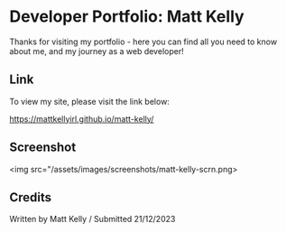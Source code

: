 # Developer Portfolio: Matt Kelly

Thanks for visiting my portfolio - here you can find all you need to know about me, and my journey as a web developer!

## Link

To view my site, please visit the link below:

https://mattkellyirl.github.io/matt-kelly/

## Screenshot
<img src="/assets/images/screenshots/matt-kelly-scrn.png>

## Credits
Written by Matt Kelly / Submitted 21/12/2023